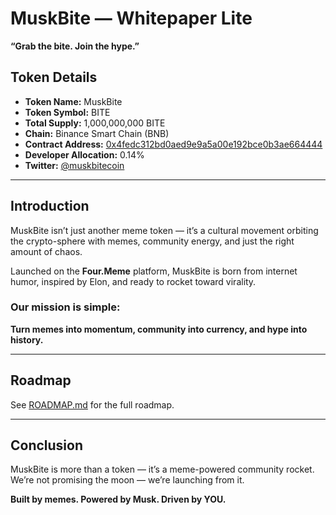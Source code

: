 # MuskBite — Whitepaper Lite  
**“Grab the bite. Join the hype.”**

## Token Details

- **Token Name:** MuskBite  
- **Token Symbol:** BITE  
- **Total Supply:** 1,000,000,000 BITE  
- **Chain:** Binance Smart Chain (BNB)  
- **Contract Address:** [0x4fedc312bd0aed9e9a5a00e192bce0b3ae664444](https://four.meme/token/0x4fedc312bd0aed9e9a5a00e192bce0b3ae664444)  
- **Developer Allocation:** 0.14%  
- **Twitter:** [@muskbitecoin](https://x.com/muskbitecoin)

---

## Introduction

MuskBite isn’t just another meme token — it’s a cultural movement orbiting the crypto-sphere with memes, community energy, and just the right amount of chaos.

Launched on the **Four.Meme** platform, MuskBite is born from internet humor, inspired by Elon, and ready to rocket toward virality.

### Our mission is simple:
**Turn memes into momentum, community into currency, and hype into history.**

---

## Roadmap

See [ROADMAP.md](ROADMAP.md) for the full roadmap.

---

## Conclusion

MuskBite is more than a token — it’s a meme-powered community rocket.  
We’re not promising the moon — we’re launching from it.

**Built by memes. Powered by Musk. Driven by YOU.**

